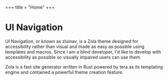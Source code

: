 +++
title = "Home"
+++
# UI Navigation
UI Navigation, or known as zluinav, is a Zola theme designed for accessibility rather than visual and made as easy as possible using templates and macros. Since I am a blind developer, I'd like to develop with accessibility as possible so visually impaired users can use them.

Zola is a fast site generator written in Rust powered by tera as its templating engine and contained a powerful theme creation feature.